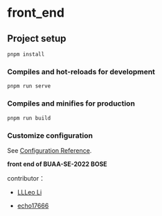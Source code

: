 # front_end

## Project setup
```
pnpm install
```

### Compiles and hot-reloads for development
```
pnpm run serve
```

### Compiles and minifies for production
```
pnpm run build
```

### Customize configuration
See [Configuration Reference](https://cli.vuejs.org/config/).



**front end of BUAA-SE-2022 BOSE** 

contributor：

- [LLLeo Li](https://github.com/LLLeoLi)

- [echo17666](https://github.com/echo17666)



